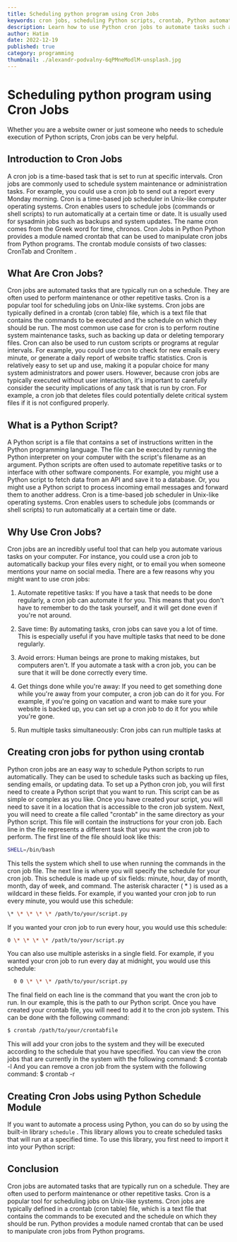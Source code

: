 ```yaml
---
title: Scheduling python program using Cron Jobs
keywords: cron jobs, scheduling Python scripts, crontab, Python automation, cron job scheduling, Python script scheduling, cron job syntax, Python scheduler, cron job examples, Python scheduling script
description: Learn how to use Python cron jobs to automate tasks such as system maintenance, backups, and other repetitive tasks. Discover the power of cron jobs and learn how to create your own cron job scheduler with this comprehensive guide.
author: Hatim
date: 2022-12-19
published: true
category: programming
thumbnail: ./alexandr-podvalny-6qPMneModlM-unsplash.jpg
---
```


# Scheduling python program using Cron Jobs

Whether you are a website owner or just someone who needs to schedule
execution of Python scripts, Cron jobs can be very helpful.

## Introduction to Cron Jobs

A cron job is a time-based task that is set to run at specific intervals. Cron jobs are commonly used to schedule system maintenance or administration tasks. For example, you could use a cron job to send out a report every Monday morning. Cron is a time-based job scheduler in Unix-like computer operating systems. Cron enables users to schedule jobs (commands or shell scripts) to run automatically at a certain time or date. It is usually used for sysadmin jobs such as backups and system updates. The name cron comes from the Greek word for time, chronos. Cron Jobs in Python Python provides a module named crontab that can be used to manipulate cron jobs from Python programs. The crontab module consists of two classes: CronTab and CronItem .

## What Are Cron Jobs?

Cron jobs are automated tasks that are typically run on a schedule. They are often used to perform maintenance or other repetitive tasks. Cron is a popular tool for scheduling jobs on Unix-like systems. Cron jobs are typically defined in a crontab (cron table) file, which is a text file that contains the commands to be executed and the schedule on which they should be run. The most common use case for cron is to perform routine system maintenance tasks, such as backing up data or deleting temporary files. Cron can also be used to run custom scripts or programs at regular intervals. For example, you could use cron to check for new emails every minute, or generate a daily report of website traffic statistics. Cron is relatively easy to set up and use, making it a popular choice for many system administrators and power users. However, because cron jobs are typically executed without user interaction, it\'s important to carefully consider the security implications of any task that is run by cron. For example, a cron job that deletes files could potentially delete critical system files if it is not configured properly.

## What is a Python Script?

A Python script is a file that contains a set of instructions written in the Python programming language. The file can be executed by running the Python interpreter on your computer with the script\'s filename as an argument. Python scripts are often used to automate repetitive tasks or to interface with other software components. For example, you might use a Python script to fetch data from an API and save it to a database. Or, you might use a Python script to process incoming email messages and forward them to another address. Cron is a time-based job scheduler in Unix-like operating systems. Cron enables users to schedule jobs (commands or shell scripts) to run automatically at a certain time or
date.

## Why Use Cron Jobs?

Cron jobs are an incredibly useful tool that can help you automate various tasks on your computer. For instance, you could use a cron job to automatically backup your files every night, or to email you when someone mentions your name on social media. There are a few reasons why you might want to use cron jobs:

1. Automate repetitive tasks: If you have a task that needs to be done regularly, a cron job can automate it for you. This means that you don\'t have to remember to do the task yourself, and it will get done even if you\'re not around. 
 
2.  Save time: By automating tasks, cron jobs can save you a lot of time. This is especially useful if you have multiple tasks that need to be done regularly. 


3.  Avoid errors: Human beings are prone to making mistakes, but computers aren\'t. If you automate a task with a cron job, you can be sure that it will be done correctly every time. 
 
4. Get things done while you\'re away: If you need to get something done while you\'re away from your computer, a cron job can do it for you. For example, if you\'re going on vacation and want to make sure your website is backed up, you can set up a cron job to do it for you while you\'re gone. 


5. Run multiple tasks simultaneously: Cron jobs can run multiple tasks at

## Creating cron jobs for python using crontab

Python cron jobs are an easy way to schedule Python scripts to run automatically. They can be used to schedule tasks such as backing up files, sending emails, or updating data. To set up a Python cron job, you will first need to create a Python script that you want to run. This script can be as simple or complex as you like. Once you have created your script, you will need to save it in a location that is accessible to the cron job system. Next, you will need to create a file called \"crontab\" in the same directory as your Python script. This file will contain the instructions for your cron job. Each line in the file represents a different task that you want the cron job to perform. The first line of the file should look like this: 

```sh
SHELL=/bin/bash
```


 This tells the system which shell to use when running the commands in the cron job file. The next line is where you will specify the schedule for your cron job. This schedule is made up of six fields: minute, hour, day of month, month, day of week, and command. The asterisk character ( \* ) is used as a wildcard in these fields. For example, if you wanted your cron job to run every minute, you would use this schedule: 
 ```sh
 \* \* \* \* \* /path/to/your/script.py 
 ```
 
 If you wanted your cron job to run every hour, you would use this schedule: 

 ```sh
 0 \* \* \* \* /path/to/your/script.py 
 ```
 You can also use multiple asterisks in a single field. For example, if you wanted your cron job to run every day at midnight, you would use this schedule:

```sh 
  0 0 \* \* \* /path/to/your/script.py
```
 The final field on each line is the command that you want the cron job to run. In our example, this is the path to our Python script. Once you have created your crontab file, you will need to add it to the cron job system. This can be done with the following command: 

 ```sh
 $ crontab /path/to/your/crontabfile 
 ```
 
 This will add your cron jobs to the system and they will be executed according to the schedule that you have specified. You can view the cron jobs that are currently in the system with the following command: \$ crontab -l And you can remove a cron job from the system with the following command: \$ crontab -r

##  Creating Cron Jobs using Python Schedule Module

If you want to automate a process using Python, you can do so by using
the built-in library `schedule` . This library allows you to create
scheduled tasks that will run at a specified time. To use this library,
you first need to import it into your Python script: 


## Conclusion

Cron jobs are automated tasks that are typically run on a schedule. They are often used to perform maintenance or other repetitive tasks. Cron is a popular tool for scheduling jobs on Unix-like systems. Cron jobs are typically defined in a crontab (cron table) file, which is a text file that contains the commands to be executed and the schedule on which they should be run. Python provides a module named crontab that can be used to manipulate cron jobs from Python programs.